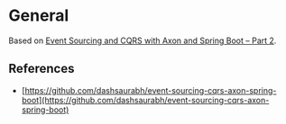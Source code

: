 # General

Based on [Event Sourcing and CQRS with Axon and Spring Boot – Part 2](https://progressivecoder.com/event-sourcing-and-cqrs-with-axon-and-spring-boot-part-2/).

## References

- [https://github.com/dashsaurabh/event-sourcing-cqrs-axon-spring-boot](https://github.com/dashsaurabh/event-sourcing-cqrs-axon-spring-boot)